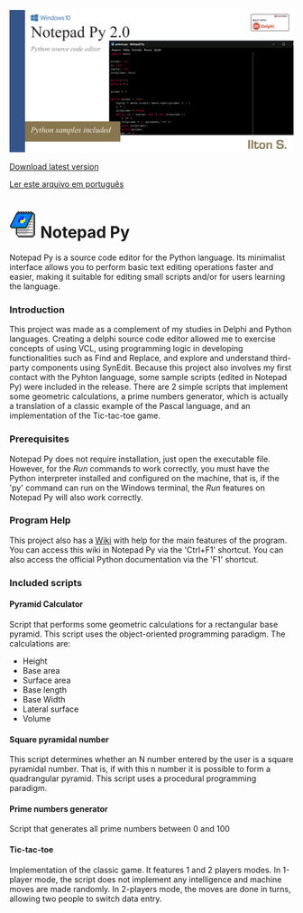 ![Cover Image](/Resources/notepadpy-cover.png)

[Download latest version](https://github.com/IltonS/notepad-py/releases/latest)

[Ler este arquivo em português](/README.pt-br.md)

# ![Icon Image](/Resources/notepad-grid-icon_48.png) Notepad Py
Notepad Py is a source code editor for the Python language. Its minimalist interface allows you to perform basic text editing operations faster and easier, making it suitable for editing small scripts and/or for users learning the language.

### Introduction
This project was made as a complement of my studies in Delphi and Python languages. Creating a delphi source code editor allowed me to exercise concepts of using VCL, using programming logic in developing functionalities such as Find and Replace, and explore and understand third-party components using SynEdit. Because this project also involves my first contact with the Pyhton language, some sample scripts (edited in Notepad Py) were included in the release. There are 2 simple scripts that implement some geometric calculations, a prime numbers generator, which is actually a translation of a classic example of the Pascal language, and an implementation of the Tic-tac-toe game.

### Prerequisites
Notepad Py does not require installation, just open the executable file. However, for the _Run_ commands to work correctly, you must have the Python interpreter installed and configured on the machine, that is, if the 'py' command can run on the Windows terminal, the _Run_ features on Notepad Py will also work correctly.

### Program Help
This project also has a [Wiki](https://github.com/IltonS/notepad-py/wiki) with help for the main features of the program. You can access this wiki in Notepad Py via the 'Ctrl+F1' shortcut. You can also access the official Python documentation via the 'F1' shortcut.

### Included scripts

#### Pyramid Calculator
Script that performs some geometric calculations for a rectangular base pyramid. This script uses the object-oriented programming paradigm. The calculations are:
* Height
* Base area
* Surface area
* Base length
* Base Width
* Lateral surface
* Volume

#### Square pyramidal number
This script determines whether an N number entered by the user is a square pyramidal number. That is, if with this n number it is possible to form a quadrangular pyramid. This script uses a procedural programming paradigm.

#### Prime numbers generator
Script that generates all prime numbers between 0 and 100

#### Tic-tac-toe
Implementation of the classic game. It features 1 and 2 players modes. In 1-player mode, the script does not implement any intelligence and machine moves are made randomly. In 2-players mode, the moves are done in turns, allowing two people to switch data entry.
